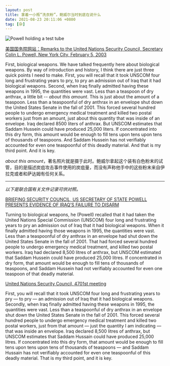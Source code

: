 ```yaml
---
layout: post
title: 拿着一小瓶“洗衣粉”，鲍威尔当时到底在说什么
date: 2021-08-23 20:11:06 +0800
tag: [杂]
---
```


![Powell holding a test tube](https://www.moment-newyork.de/wp-content/uploads/Powell.jpg)

<!-- [央广网：这张外国外交官的照片刷了屏，网友感慨：弱国无外交](https://baijiahao.baidu.com/s?id=1597895919406717803)

……时任美国国务卿鲍威尔在联合国讲话时还义愤填膺地挥舞着一个白色粉末试管，声称这就是伊拉克大规模杀伤性武器的证据。 -->

[美国国务院网站：Remarks to the United Nations Security Council, Secretary Colin L. Powell, New York City, February 5, 2003](https://2001-2009.state.gov/secretary/former/powell/remarks/2003/17300.htm)

First, biological weapons. We have talked frequently here about biological weapons. By way of introduction and history, I think there are just three quick points I need to make. First, you will recall that it took UNSCOM four long and frustrating years to pry, to pry an admission out of Iraq that it had biological weapons. Second, when Iraq finally admitted having these weapons in 1995, the quantities were vast. Less than a teaspoon of dry anthrax, a little bit -- *about this amount*. This is just about the amount of a teaspoon. Less than a teaspoonful of dry anthrax in an envelope shut down the United States Senate in the fall of 2001. This forced several hundred people to undergo emergency medical treatment and killed two postal workers just from an amount, just about this quantity that was inside of an envelope. Iraq declared 8500 liters of anthrax. But UNSCOM estimates that Saddam Hussein could have produced 25,000 liters. If concentrated into this dry form, this amount would be enough to fill tens upon tens upon tens of thousands of teaspoons. And Saddam Hussein has not verifiably accounted for even one teaspoonful of this deadly material. And that is my third point. And it is key.

*about this amount*，著名照片就是摄于此时。鲍威尔拿起这个装有白色粉末的试管，目的是描述炭疽攻击事件使用的炭疽量，而没有声称他手中的这些粉末来自伊拉克或者和萨达姆有任何关系。

***

*以下是联合国有关文件记录可供对照。*

[BRIEFING SECURITY COUNCIL, US SECRETARY OF STATE POWELL PRESENTS EVIDENCE OF IRAQ’S FAILURE TO DISARM](https://www.un.org/press/en/2003/sc7658.doc.htm)

Turning to biological weapons, he (Powell) recalled that it had taken the United Nations Special Commission (UNSCOM) four long and frustrating years to pry an admission out of Iraq that it had biological weapons.  When it finally admitted having those weapons in 1995, the quantities were vast.  Less than a teaspoonful of dry anthrax in an envelope had shut down the United States Senate in the fall of 2001.  That had forced several hundred people to undergo emergency medical treatment, and killed two postal workers.  Iraq had declared 8,500 litres of anthrax, but UNSCOM estimated that Saddam Hussein could have produced 25,000 litres.  If concentrated in dry form, that amount would be enough to fill tens of thousands of teaspoons, and Saddam Hussein had not verifiably accounted for even one teaspoon of that deadly material.

[United Nations Security Council, 4701st meeting](http://www.casi.org.uk/info/undocs/sc2003-4701.pdf)

First, you will recall that it took UNSCOM four long and frustrating years to pry — to pry — an admission out of Iraq that it had biological weapons. Secondly, when Iraq finally admitted having these weapons in 1995, the quantities were vast. Less than a teaspoonful of dry anthrax in an envelope shut down the United States Senate in the fall of 2001. This forced several hundred people to undergo emergency medical treatment and killed two postal workers, just from that amount — just the quantity I am indicating — that was inside an envelope. Iraq declared 8,500 litres of anthrax, but UNSCOM estimates that Saddam Hussain could have produced 25,000 litres. If concentrated into this dry form, that amount would be enough to fill tens upon tens upon tens of thousands of teaspoons — and Saddam Hussain has not verifiably accounted for even one teaspoonful of this deadly material. That is my third point, and it is key.
